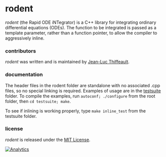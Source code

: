 # rodent

*rodent* (the Rapid ODE iNTegrator) is a C++ library for integrating ordinary differential equations (ODEs).  The function to be integrated is passed as a template parameter, rather than a function pointer, to allow the compiler to aggressively inline.

### contributors

*rodent* was written and is maintained by [Jean-Luc Thiffeault][1].

### documentation

The header files in the rodent folder are standalone with no associated .cpp files, so no special linking is required.  Examples of usage are in the [testsuite][2] folder.  To compile the examples, run `autoconf; ./configure` from the root folder, then `cd testsuite; make`.

To see if inlining is working properly, type `make inline_test` from the testsuite folder.

### license

*rodent* is released under the [MIT License][3].

[1]: http://www.math.wisc.edu/~jeanluc/
[2]: https://github.com/jeanluct/rodent/raw/master/testsuite
[3]: https://github.com/jeanluct/rodent/raw/master/LICENSE

[![Analytics](https://ga-beacon.appspot.com/UA-58116885-1/rodent/readme)](https://github.com/igrigorik/ga-beacon)
